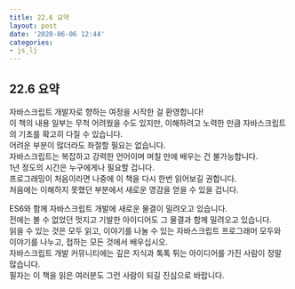 ```yaml
---
title: 22.6 요약
layout: post
date: '2020-06-06 12:44'
categories:
- js_lj
---
```


## 22.6 요약

자바스크립트 개발자로 향하는 여정을 시작한 걸 환영합니다!  
이 책의 내용 일부는 무척 어려웠을 수도 있지만, 이해하려고 노력한 만큼 자바스크립트의 기초를 
확고히 다질 수 있습니다.  
어려운 부분이 많더라도 좌절할 필요는 없습니다.  
자바스크립트는 복잡하고 강력한 언어이며 며칠 만에 배우는 건 불가능합니다.  
1년 정도의 시간은 누구에게나 필요할 겁니다.  
프로그래밍이 처음이라면 나중에 이 책을 다시 한번 읽어보길 권합니다.  
처음에는 이해하지 못했던 부분에서 새로운 영감을 얻을 수 있을 겁니다. 

ES6와 함께 자바스크립트 개발에 새로운 물결이 밀려오고 있습니다.  
전에는 볼 수 없었던 멋지고 기발한 아이디어도 그 물결과 함께 밀려오고 있습니다.  
읽을 수 있는 것은 모두 읽고, 이야기를 나눌 수 있는 자바스크립트 프로그래머 모두와 이야기를 나누고, 
접하는 모든 것에서 배우십시오.  
자바스크립트 개발 커뮤니티에는 깊은 지식과 톡톡 튀는 아이디어를 가진 사람이 정말 많습니다.  
필자는 이 책을 읽은 여러분도 그런 사람이 되길 진심으로 바랍니다.